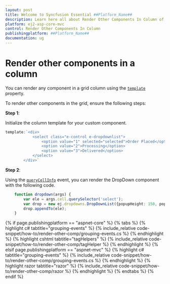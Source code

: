 ```yaml
---
layout: post
title: Welcome to Syncfusion Essential ##Platform_Name##
description: Learn here all about Render Other Components In Column of Syncfusion Essential ##Platform_Name## widgets based on HTML5 and jQuery.
platform: ej2-asp-core-mvc
control: Render Other Components In Column
publishingplatform: ##Platform_Name##
documentation: ug
---
```



# Render other components in a column

You can render any component in a grid column using the [`template`](https://help.syncfusion.com/cr/aspnetcore-js2/Syncfusion.EJ2.Grids.GridColumn.html#Syncfusion_EJ2_Grids_GridColumn_Template) property.

To render other components in the grid, ensure the following steps:

**Step 1**:

Initialize the column template for your custom component.

```typescript
template:`<div>
            <select class="e-control e-dropdownlist">
                <option value="1" selected="selected">Order Placed</option>
                <option value="2">Processing</option>
                <option value="3">Delivered</option>
            </select>
        </div>`

```

**Step 2**:

Using the [`queryCellInfo`](https://help.syncfusion.com/cr/aspnetcore-js2/Syncfusion.EJ2.Grids.Grid.html#Syncfusion_EJ2_Grids_Grid_QueryCellInfo) event, you can render the DropDown component with the following code.

```typescript
    function dropdown(args) {
        var ele = args.cell.querySelector('select');
        var drop = new ej.dropdowns.DropDownList({popupHeight: 150, popupWidth: 150});
        drop.appendTo(ele);
    }

```

{% if page.publishingplatform == "aspnet-core" %}
{% tabs %}
{% highlight c# tabtitle="grouping-events" %}
{% include_relative code-snippet/how-to/render-other-comp/grouping-events.cs %}
{% endhighlight %}
{% highlight cshtml tabtitle="tagHelpers" %}
{% include_relative code-snippet/how-to/render-other-comp/tagHelper %}
{% endhighlight %}
{% elsif page.publishingplatform == "aspnet-mvc" %}
{% highlight c# tabtitle="grouping-events" %}
{% include_relative code-snippet/how-to/render-other-comp/grouping-events.cs %}
{% endhighlight %}
{% highlight razor tabtitle="razor" %}
{% include_relative code-snippet/how-to/render-other-comp/razor %}
{% endhighlight %}
{% endtabs %}
{% endif %}

